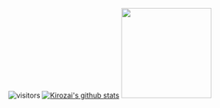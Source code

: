 ![visitors](https://visitor-badge.glitch.me/badge?page_id=Kirozai&left_color=black&right_color=red)
[![Kirozai's github stats](https://github-readme-stats.vercel.app/api?username=Kirozai&include_all_commits=true&count_private=true&show_icons=true&line_height=20&title_color=FFFFFF&icon_color=FFFFFF&text_color=FFFFFF&bg_color=0D1117)](https://github.com/anuraghazra/github-readme-stats)
<img height="180em" src="https://github-readme-stats-eight-theta.vercel.app/api/top-langs/?username=Kirozai&layout=compact&langs_count=8&bg_color=0D1117&text_color=FFFFFF"/>
